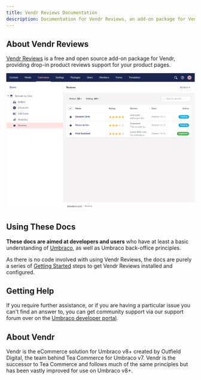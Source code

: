 ```yaml
---
title: Vendr Reviews Documentation
description: Documentation for Vendr Reviews, an add-on package for Vendr, the eCommerce solution for Umbraco v8+
---
```


## About Vendr Reviews

[Vendr Reviews](https://vendr.net/add-ons/vendr-reviews/) is a free and open source add-on package for Vendr, providing drop-in product reviews support for your product pages.

![Vendr Reviews List](/media/screenshots/reviews/reviews_list.png)

## Using These Docs

**These docs are aimed at developers and users** who have at least a basic understanding of  [Umbraco](https://umbraco.com), as well as Umbraco back-office principles.

As there is no code involved with using Vendr Reviews, the docs are purely a series of [Getting Started](getting-started/) steps to get Vendr Reviews installed and configured.

## Getting Help

If you require further assistance, or if you are having a particular issue you can't find an answer to, you can get community support via our support forum over on the [Umbraco developer portal](https://our.umbraco.com/packages/website-utilities/vendr/vendr-support/).

## About Vendr

Vendr is the eCommerce solution for Umbraco v8+ created by Outfield Digital, the team behind Tea Commerce for Umbraco v7. Vendr is the successor to Tea Commerce and follows much of the same principles but has been vastly improved for use on Umbraco v8+.